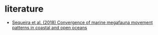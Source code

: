 # literature

- [Sequeira et al. (2018) Convergence of marine megafauna movement patterns in coastal and open oceans](Sequeira_etal_PNAS_2018.pdf)
